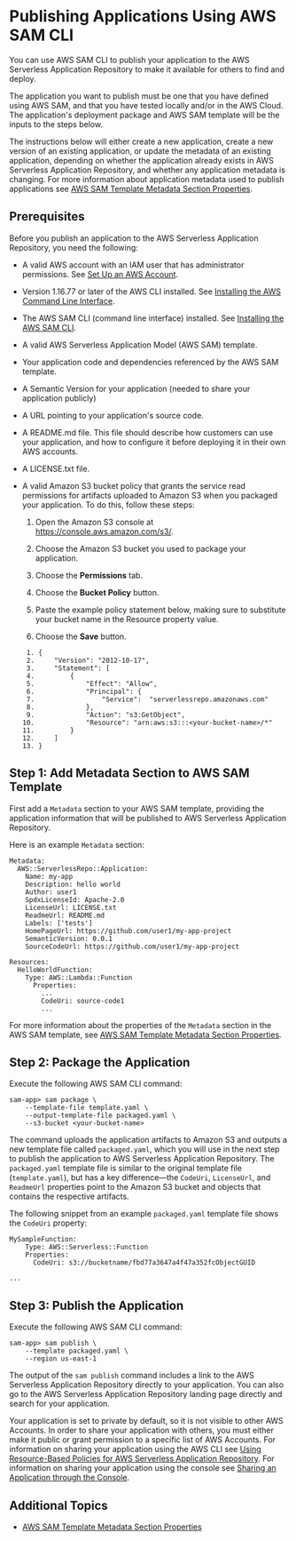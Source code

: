 # Publishing Applications Using AWS SAM CLI<a name="serverless-sam-template-publishing-applications"></a>

You can use AWS SAM CLI to publish your application to the AWS Serverless Application Repository to make it available for others to find and deploy\.

The application you want to publish must be one that you have defined using AWS SAM, and that you have tested locally and/or in the AWS Cloud\. The application's deployment package and AWS SAM template will be the inputs to the steps below\.

The instructions below will either create a new application, create a new version of an existing application, or update the metadata of an existing application, depending on whether the application already exists in AWS Serverless Application Repository, and whether any application metadata is changing\. For more information about application metadata used to publish applications see [AWS SAM Template Metadata Section Properties](serverless-sam-template-publishing-applications-metadata-properties.md)\.

## Prerequisites<a name="serverless-sam-template-publishing-applications-prerequisites"></a>

Before you publish an application to the AWS Serverless Application Repository, you need the following:
+ A valid AWS account with an IAM user that has administrator permissions\. See [Set Up an AWS Account](https://docs.aws.amazon.com/lambda/latest/dg/setup.html)\.
+ Version 1\.16\.77 or later of the AWS CLI installed\. See [Installing the AWS Command Line Interface](https://docs.aws.amazon.com/cli/latest/userguide/cli-chap-install.html)\.
+ The AWS SAM CLI \(command line interface\) installed\. See [Installing the AWS SAM CLI](https://docs.aws.amazon.com/serverless-application-model/latest/developerguide/serverless-sam-cli-install.html)\.
+ A valid AWS Serverless Application Model \(AWS SAM\) template\.
+ Your application code and dependencies referenced by the AWS SAM template\.
+ A Semantic Version for your application \(needed to share your application publicly\)
+ A URL pointing to your application's source code\.
+ A README\.md file\. This file should describe how customers can use your application, and how to configure it before deploying it in their own AWS accounts\. 
+ A LICENSE\.txt file\.
+ A valid Amazon S3 bucket policy that grants the service read permissions for artifacts uploaded to Amazon S3 when you packaged your application\. To do this, follow these steps:

  1. Open the Amazon S3 console at [https://console\.aws\.amazon\.com/s3/](https://console.aws.amazon.com/s3/)\.

  1. Choose the Amazon S3 bucket you used to package your application\.

  1. Choose the **Permissions** tab\.

  1. Choose the **Bucket Policy** button\.

  1. Paste the example policy statement below, making sure to substitute your bucket name in the Resource property value\.

  1. Choose the **Save** button\.

  ```
   1. {
   2.     "Version": "2012-10-17",
   3.     "Statement": [
   4.         {
   5.             "Effect": "Allow",
   6.             "Principal": {
   7.                 "Service":  "serverlessrepo.amazonaws.com"
   8.             },
   9.             "Action": "s3:GetObject",
  10.             "Resource": "arn:aws:s3:::<your-bucket-name>/*"
  11.         }
  12.     ]
  13. }
  ```

## Step 1: Add Metadata Section to AWS SAM Template<a name="serverless-sam-template-publishing-applications-step1"></a>

First add a `Metadata` section to your AWS SAM template, providing the application information that will be published to AWS Serverless Application Repository\.

Here is an example `Metadata` section:

```
Metadata:
  AWS::ServerlessRepo::Application:
    Name: my-app
    Description: hello world
    Author: user1
    SpdxLicenseId: Apache-2.0
    LicenseUrl: LICENSE.txt
    ReadmeUrl: README.md
    Labels: ['tests']
    HomePageUrl: https://github.com/user1/my-app-project
    SemanticVersion: 0.0.1
    SourceCodeUrl: https://github.com/user1/my-app-project

Resources:
  HelloWorldFunction:
    Type: AWS::Lambda::Function
      Properties:
        ...
        CodeUri: source-code1
        ...
```

For more information about the properties of the `Metadata` section in the AWS SAM template, see [AWS SAM Template Metadata Section Properties](serverless-sam-template-publishing-applications-metadata-properties.md)\.

## Step 2: Package the Application<a name="serverless-sam-template-publishing-applications-step2"></a>

Execute the following AWS SAM CLI command:

```
sam-app> sam package \
    --template-file template.yaml \
    --output-template-file packaged.yaml \
    --s3-bucket <your-bucket-name>
```

The command uploads the application artifacts to Amazon S3 and outputs a new template file called `packaged.yaml`, which you will use in the next step to publish the application to AWS Serverless Application Repository\. The `packaged.yaml` template file is similar to the original template file \(`template.yaml`\), but has a key difference—the `CodeUri`, `LicenseUrl`, and `ReadmeUrl` properties point to the Amazon S3 bucket and objects that contains the respective artifacts\.

The following snippet from an example `packaged.yaml` template file shows the `CodeUri` property: 

```
MySampleFunction:
    Type: AWS::Serverless::Function
    Properties:
      CodeUri: s3://bucketname/fbd77a3647a4f47a352fcObjectGUID

...
```

## Step 3: Publish the Application<a name="serverless-sam-template-publishing-applications-step3"></a>

Execute the following AWS SAM CLI command:

```
sam-app> sam publish \
    --template packaged.yaml \
    --region us-east-1
```

The output of the `sam publish` command includes a link to the AWS Serverless Application Repository directly to your application\. You can also go to the AWS Serverless Application Repository landing page directly and search for your application\.

Your application is set to private by default, so it is not visible to other AWS Accounts\. In order to share your application with others, you must either make it public or grant permission to a specific list of AWS Accounts\. For information on sharing your application using the AWS CLI see [Using Resource\-Based Policies for AWS Serverless Application Repository](https://docs.aws.amazon.com/serverlessrepo/latest/devguide/access-control-resource-based.html)\. For information on sharing your application using the console see [Sharing an Application through the Console](https://docs.aws.amazon.com/serverlessrepo/latest/devguide/serverless-app-publishing-applications.html#share-application)\.

## Additional Topics<a name="serverless-sam-template-publishing-applications-additional-topics"></a>
+ [AWS SAM Template Metadata Section Properties](serverless-sam-template-publishing-applications-metadata-properties.md)
